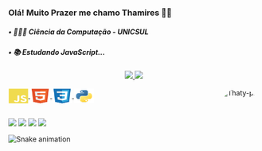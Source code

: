 <h3>Olá! Muito Prazer me chamo Thamires  👋💕</h3>

<h5>• <strong> 👩🏽‍💻 Ciência da Computação - UNICSUL</strong></h5>
<h5>• <strong> 📚 Estudando JavaScript... </strong></h5>

<div align="center">
  <a href="https://github.com/ThamiresRibeiros">
  <img height="180em" src="https://github-readme-stats.vercel.app/api?username=ThamiresRibeiros&show_icons=true&theme=kacho_ga&include_all_commits=true&count_private=true"/>
  <img height="180em" src="https://github-readme-stats.vercel.app/api/top-langs/?username=ThamiresRibeiros&layout=compact&langs_count=7&theme=kacho_ga"/>
</div>

</div>
<div style="display: inline_block"><br>
  <img align="center" alt="Thaty-Js" height="30" width="40" src="https://raw.githubusercontent.com/devicons/devicon/master/icons/javascript/javascript-plain.svg">
  <img align="center" alt="Thaty-HTML" height="30" width="40" src="https://raw.githubusercontent.com/devicons/devicon/master/icons/html5/html5-original.svg">
  <img align="center" alt="Thaty-CSS" height="30" width="40" src="https://raw.githubusercontent.com/devicons/devicon/master/icons/css3/css3-original.svg">
  <img align="center" alt="Thaty-Python" height="30" width="40" src="https://raw.githubusercontent.com/devicons/devicon/master/icons/python/python-original.svg">
  <img align="right" alt="Thaty-pic" height="150" style="border-radius:50px;" src="https://avatars.githubusercontent.com/u/110689025?s=400&u=6551ec275e6ddf0da7cf97a6ea1d38726d1ebea4&v=4">
</div>


 ##
 
 <div> 
    <a href="https://www.linkedin.com/in/thamires-ribeiros/" target="_blank"><img src="https://img.shields.io/badge/-LinkedIn-%230077B5?style=for-the-badge&logo=linkedin&logoColor=white" target="_blank"></a> 
      <a href = "mailto:thamires.ribeiros.silva@hotmail.com"><img src="https://img.shields.io/badge/Microsoft_Outlook-0078D4?style=for-the-badge&logo=microsoft-outlook&logoColor=white"_blank"></a>
  <a href="mailto:thamires.ribeiros.silva@gmail.com" target="_blank"><img src="https://img.shields.io/badge/Gmail-D14836?style=for-the-badge&logo=gmail&logoColor=white" target="_blank"></a>
  <a href="https://discord.gg/3bGteEXzdr " target="_blank"><img src="https://img.shields.io/badge/Discord-7289DA?style=for-the-badge&logo=discord&logoColor=white" target="_blank"></a> 

 
 </div>
 
 ![Snake animation](https://github.com/ThamiresRibeiros/ThamiresRibeiros/blob/output/github-contribution-grid-snake.svg)
